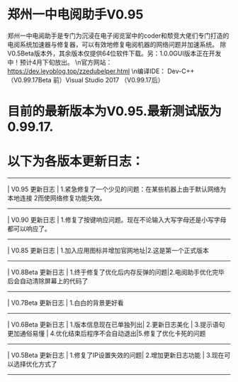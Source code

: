 # 郑州一中电阅助手V0.95
   郑州一中电阅助手是专门为沉浸在电子阅览室中的coder和颓竞大佬们专门打造的电阅系统加速器与修复器，可以有效地修复电阅机器的网络问题并加速系统。
除V0.5Beta版本外，其余版本仅提供64位软件下载。另：1.0.0GUI版本正在开发中！预计4月下旬放出。
\n官方网站：https://dev.leyoblog.top/zzedubelper.html
\n编译IDE： Dev-C++ （V0.99.17Beta 前）Visual Studio 2017 （V0.99.17后）
# 目前的最新版本为V0.95.最新测试版为0.99.17.
# 以下为各版本更新日志：
__________________________
|    V0.95 更新日志    |
1.紧急修复了一个少见的问题：在某些机器上由于默认网络为本地连接 2而使网络修复功能失效。
__________________________
|    V0.90 更新日志    |
1.修复了按键响应问题。现在不论输入大写字母还是小写字母都可以响应了。
__________________________
|    V0.85 更新日志    |
1.加入应用图标并增加官网地址|2.这是第一个正式版本      
__________________________
|   V0.8Beta 更新日志    |
1.终于修复了优化后内存反弹的问题|2.电阅助手优化完毕后会自动清除屏幕上的代码了   
__________________________
|   V0.7Beta 更新日志    |
   1.白白的背景更好看   
__________________________
|   V0.6Beta 更新日志    |
1.版本信息现在已单独列出|
     2.更新日志美化     |
 3.提示语句更加通俗易懂 |
 4.优化结束后程序不会自动退出|5.修复了优化卡死的问题 
__________________________
|   V0.5Beta 更新日志    |
1.修复了IP设置失效的问题|
   2.增加更新日志功能   |
3.现在可以选择优化方式了
__________________________
